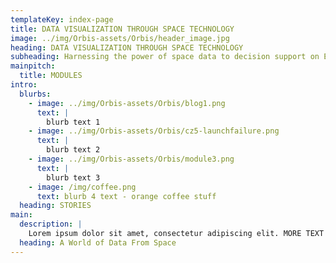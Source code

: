 ```yaml
---
templateKey: index-page
title: DATA VISUALIZATION THROUGH SPACE TECHNOLOGY
image: ../img/Orbis-assets/Orbis/header_image.jpg
heading: DATA VISUALIZATION THROUGH SPACE TECHNOLOGY
subheading: Harnessing the power of space data to decision support on Earth.
mainpitch:
  title: MODULES
intro:
  blurbs:
    - image: ../img/Orbis-assets/Orbis/blog1.png
      text: |
        blurb text 1
    - image: ../img/Orbis-assets/Orbis/cz5-launchfailure.png
      text: |
        blurb text 2
    - image: ../img/Orbis-assets/Orbis/module3.png
      text: |
        blurb text 3
    - image: /img/coffee.png
      text: blurb 4 text - orange coffee stuff
  heading: STORIES
main:
  description: |
    Lorem ipsum dolor sit amet, consectetur adipiscing elit. MORE TEXT ADDED.
  heading: A World of Data From Space
---
```


